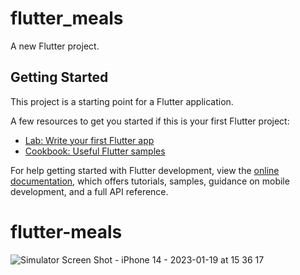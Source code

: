# flutter_meals

A new Flutter project.

## Getting Started

This project is a starting point for a Flutter application.

A few resources to get you started if this is your first Flutter project:

- [Lab: Write your first Flutter app](https://docs.flutter.dev/get-started/codelab)
- [Cookbook: Useful Flutter samples](https://docs.flutter.dev/cookbook)

For help getting started with Flutter development, view the
[online documentation](https://docs.flutter.dev/), which offers tutorials,
samples, guidance on mobile development, and a full API reference.
# flutter-meals
![Simulator Screen Shot - iPhone 14 - 2023-01-19 at 15 36 17](https://user-images.githubusercontent.com/29934850/213393672-30091f13-222a-4a14-8917-4cc28d767035.png)
